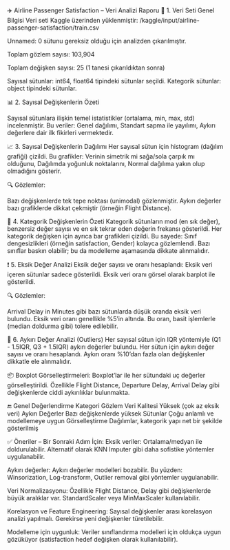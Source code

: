 ✈️ Airline Passenger Satisfaction – Veri Analizi Raporu
📌 1. Veri Seti Genel Bilgisi
Veri seti Kaggle üzerinden yüklenmiştir: /kaggle/input/airline-passenger-satisfaction/train.csv

Unnamed: 0 sütunu gereksiz olduğu için analizden çıkarılmıştır.

Toplam gözlem sayısı: 103,904

Toplam değişken sayısı: 25 (1 tanesi çıkarıldıktan sonra)



Sayısal sütunlar: int64, float64 tipindeki sütunlar seçildi.
Kategorik sütunlar: object tipindeki sütunlar.

📊 2. Sayısal Değişkenlerin Özeti

Sayısal sütunlara ilişkin temel istatistikler (ortalama, min, max, std) incelenmiştir. Bu veriler:
Genel dağılımı,
Standart sapma ile yayılımı,
Aykırı değerlere dair ilk fikirleri vermektedir.


📈 3. Sayısal Değişkenlerin Dağılımı
Her sayısal sütun için histogram (dağılım grafiği) çizildi. Bu grafikler:
Verinin simetrik mi sağa/sola çarpık mı olduğunu,
Dağılımda yoğunluk noktalarını,
Normal dağılıma yakın olup olmadığını gösterir.

🔍 Gözlemler:

Bazı değişkenlerde tek tepe noktası (unimodal) gözlenmiştir.
Aykırı değerler bazı grafiklerde dikkat çekmiştir (örneğin Flight Distance).


🧩 4. Kategorik Değişkenlerin Özeti
Kategorik sütunların mod (en sık değer), benzersiz değer sayısı ve en sık tekrar eden değerin frekansı gösterildi.
Her kategorik değişken için ayrıca bar grafikleri çizildi. Bu sayede:
Sınıf dengesizlikleri (örneğin satisfaction, Gender) kolayca gözlemlendi.
Bazı sınıflar baskın olabilir; bu da modelleme aşamasında dikkate alınmalıdır.


❗ 5. Eksik Değer Analizi
Eksik değer sayısı ve oranı hesaplandı:
Eksik veri içeren sütunlar sadece gösterildi.
Eksik veri oranı görsel olarak barplot ile gösterildi.

🔍 Gözlemler:

Arrival Delay in Minutes gibi bazı sütunlarda düşük oranda eksik veri bulundu.
Eksik veri oranı genellikle %5’in altında. Bu oran, basit işlemlerle (median doldurma gibi) tolere edilebilir.

🚨 6. Aykırı Değer Analizi (Outliers)
Her sayısal sütun için IQR yöntemiyle (Q1 - 1.5IQR, Q3 + 1.5IQR) aykırı değerler bulundu.
Her sütun için aykırı değer sayısı ve oranı hesaplandı.
Aykırı oranı %10’dan fazla olan değişkenler dikkatle ele alınmalıdır.

📦 Boxplot Görselleştirmeleri:
Boxplot’lar ile her sütundaki uç değerler görselleştirildi.
Özellikle Flight Distance, Departure Delay, Arrival Delay gibi değişkenlerde ciddi aykırılıklar bulunmakta.

🔚 Genel Değerlendirme
Kategori	Gözlem
Veri Kalitesi	Yüksek (çok az eksik veri)
Aykırı Değerler	Bazı değişkenlerde yüksek
Sütunlar	Çoğu anlamlı ve modellemeye uygun
Görselleştirme	Dağılımlar, kategorik yapı net bir şekilde gösterilmiş

✅ Öneriler – Bir Sonraki Adım İçin:
Eksik veriler:
Ortalama/medyan ile doldurulabilir.
Alternatif olarak KNN Imputer gibi daha sofistike yöntemler uygulanabilir.

Aykırı değerler:
Aykırı değerler modelleri bozabilir. Bu yüzden:
Winsorization,
Log-transform,
Outlier removal gibi yöntemler uygulanabilir.

Veri Normalizasyonu:
Özellikle Flight Distance, Delay gibi değişkenlerde büyük aralıklar var. StandardScaler veya MinMaxScaler kullanılabilir.

Korelasyon ve Feature Engineering:
Sayısal değişkenler arası korelasyon analizi yapılmalı.
Gerekirse yeni değişkenler türetilebilir.

Modelleme için uygunluk:
Veriler sınıflandırma modelleri için oldukça uygun gözüküyor (satisfaction hedef değişken olarak kullanılabilir).

